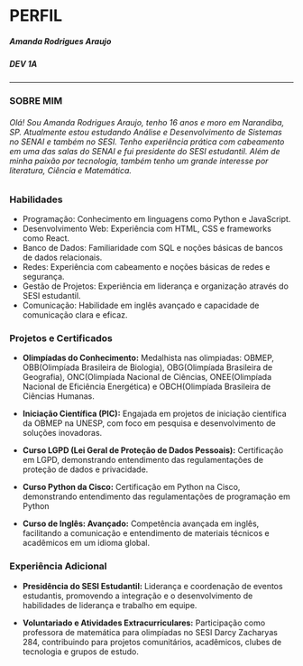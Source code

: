 # PERFIL

##### Amanda Rodrigues Araujo
##### DEV 1A
_____________________________________________________________________________________________________________________________________________________________________________________________________________________
### SOBRE MIM

###### Olá! Sou Amanda Rodrigues Araujo, tenho 16 anos e moro em Narandiba, SP. Atualmente estou estudando Análise e Desenvolvimento de Sistemas no SENAI e também no SESI. Tenho experiência prática com cabeamento em uma das salas do SENAI e fui presidente do SESI estudantil. Além de minha paixão por tecnologia, também tenho um grande interesse por literatura, Ciência e Matemática.

### Habilidades

* Programação: Conhecimento em linguagens como Python e JavaScript.
* Desenvolvimento Web: Experiência com HTML, CSS e frameworks como React.
* Banco de Dados: Familiaridade com SQL e noções básicas de bancos de dados relacionais.
* Redes: Experiência com cabeamento e noções básicas de redes e segurança.
* Gestão de Projetos: Experiência em liderança e organização através do SESI estudantil.
* Comunicação: Habilidade em inglês avançado e capacidade de comunicação clara e eficaz.

### Projetos e Certificados

* **Olimpíadas do Conhecimento:**
 Medalhista nas olimpiadas: OBMEP, OBB(Olimpíada Brasileira de Biologia), OBG(Olimpíada Brasileira de Geografia), ONC(Olimpíada Nacional de Ciências, ONEE(Olimpíada Nacional de Eficiência Energética) e OBCH(Olimpíada Brasileira de Ciências Humanas.

* **Iniciação Científica (PIC):**
Engajada em projetos de iniciação científica da OBMEP na UNESP, com foco em pesquisa e desenvolvimento de soluções inovadoras.

* **Curso LGPD (Lei Geral de Proteção de Dados Pessoais):**
Certificação em LGPD, demonstrando entendimento das regulamentações de proteção de dados e privacidade.

* **Curso Python da Cisco:**
Certificação em Python na Cisco, demonstrando entendimento das regulamentações de programação em Python

* **Curso de Inglês: Avançado:**
Competência avançada em inglês, facilitando a comunicação e entendimento de materiais técnicos e acadêmicos em um idioma global.

### Experiência Adicional

* **Presidência do SESI Estudantil:**
Liderança e coordenação de eventos estudantis, promovendo a integração e o desenvolvimento de habilidades de liderança e trabalho em equipe.

* **Voluntariado e Atividades Extracurriculares:**
Participação como professora de matemática para olimpíadas no SESI Darcy Zacharyas 284, contribuindo para projetos comunitários, acadêmicos, clubes de tecnologia e grupos de estudo.

